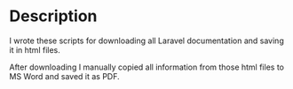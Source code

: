 Description
===========

I wrote these scripts for downloading all Laravel documentation and saving it in html files.

After downloading I manually copied all information from those html files to MS Word and saved it as PDF.